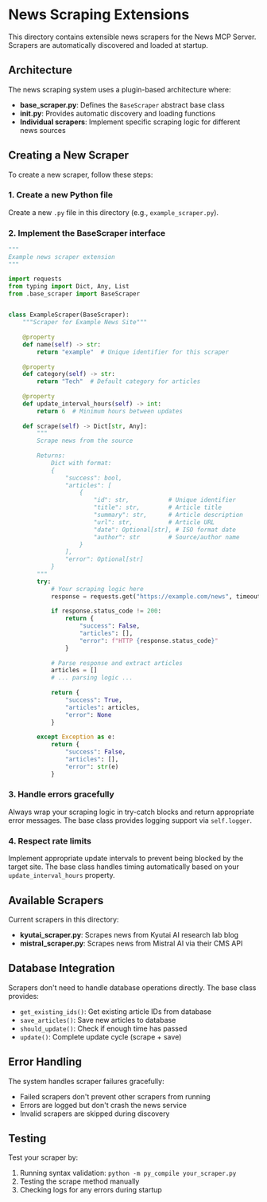 # News Scraping Extensions

This directory contains extensible news scrapers for the News MCP Server. Scrapers are automatically discovered and loaded at startup.

## Architecture

The news scraping system uses a plugin-based architecture where:

- **base_scraper.py**: Defines the `BaseScraper` abstract base class
- **__init__.py**: Provides automatic discovery and loading functions
- **Individual scrapers**: Implement specific scraping logic for different news sources

## Creating a New Scraper

To create a new scraper, follow these steps:

### 1. Create a new Python file

Create a new `.py` file in this directory (e.g., `example_scraper.py`).

### 2. Implement the BaseScraper interface

```python
"""
Example news scraper extension
"""

import requests
from typing import Dict, Any, List
from .base_scraper import BaseScraper


class ExampleScraper(BaseScraper):
    """Scraper for Example News Site"""
    
    @property
    def name(self) -> str:
        return "example"  # Unique identifier for this scraper
    
    @property
    def category(self) -> str:
        return "Tech"  # Default category for articles
    
    @property
    def update_interval_hours(self) -> int:
        return 6  # Minimum hours between updates
    
    def scrape(self) -> Dict[str, Any]:
        """
        Scrape news from the source
        
        Returns:
            Dict with format:
            {
                "success": bool,
                "articles": [
                    {
                        "id": str,           # Unique identifier
                        "title": str,        # Article title
                        "summary": str,      # Article description
                        "url": str,          # Article URL
                        "date": Optional[str], # ISO format date
                        "author": str        # Source/author name
                    }
                ],
                "error": Optional[str]
            }
        """
        try:
            # Your scraping logic here
            response = requests.get("https://example.com/news", timeout=30)
            
            if response.status_code != 200:
                return {
                    "success": False,
                    "articles": [],
                    "error": f"HTTP {response.status_code}"
                }
            
            # Parse response and extract articles
            articles = []
            # ... parsing logic ...
            
            return {
                "success": True,
                "articles": articles,
                "error": None
            }
            
        except Exception as e:
            return {
                "success": False,
                "articles": [],
                "error": str(e)
            }
```

### 3. Handle errors gracefully

Always wrap your scraping logic in try-catch blocks and return appropriate error messages. The base class provides logging support via `self.logger`.

### 4. Respect rate limits

Implement appropriate update intervals to prevent being blocked by the target site. The base class handles timing automatically based on your `update_interval_hours` property.

## Available Scrapers

Current scrapers in this directory:

- **kyutai_scraper.py**: Scrapes news from Kyutai AI research lab blog
- **mistral_scraper.py**: Scrapes news from Mistral AI via their CMS API

## Database Integration

Scrapers don't need to handle database operations directly. The base class provides:

- `get_existing_ids()`: Get existing article IDs from database
- `save_articles()`: Save new articles to database
- `should_update()`: Check if enough time has passed
- `update()`: Complete update cycle (scrape + save)

## Error Handling

The system handles scraper failures gracefully:

- Failed scrapers don't prevent other scrapers from running
- Errors are logged but don't crash the news service
- Invalid scrapers are skipped during discovery

## Testing

Test your scraper by:

1. Running syntax validation: `python -m py_compile your_scraper.py`
2. Testing the scrape method manually
3. Checking logs for any errors during startup